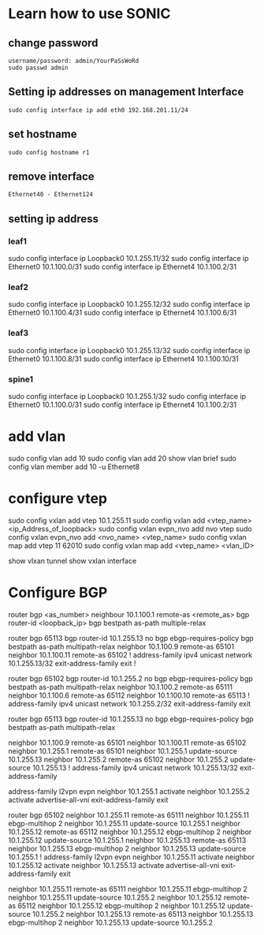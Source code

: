 # Learn how to use SONIC

## change password

    username/password: admin/YourPaSsWoRd
    sudo passwd admin

## Setting ip addresses on management Interface

    sudo config interface ip add eth0 192.168.201.11/24

## set hostname

    sudo config hostname r1

## remove interface
    Ethernet40 - Ethernet124

## setting ip address

### leaf1
sudo config interface ip Loopback0 10.1.255.11/32
sudo config interface ip Ethernet0 10.1.100.0/31
sudo config interface ip Ethernet4 10.1.100.2/31

### leaf2
sudo config interface ip Loopback0 10.1.255.12/32
sudo config interface ip Ethernet0 10.1.100.4/31
sudo config interface ip Ethernet4 10.1.100.6/31

### leaf3
sudo config interface ip Loopback0 10.1.255.13/32
sudo config interface ip Ethernet0 10.1.100.8/31
sudo config interface ip Ethernet4 10.1.100.10/31

### spine1
sudo config interface ip Loopback0 10.1.255.1/32
sudo config interface ip Ethernet0 10.1.100.0/31
sudo config interface ip Ethernet4 10.1.100.2/31

# add vlan
sudo config vlan add 10
sudo config vlan add 20
show vlan brief
sudo config vlan member add 10 -u Ethernet8 

# configure vtep 
sudo config vxlan add vtep 10.1.255.11
sudo config vxlan add <vtep_name> <ip_Address_of_loopback>
sudo config vxlan evpn_nvo add nvo vtep
sudo config vxlan evpn_nvo add <nvo_name> <vtep_name>
sudo config vxlan  map add  vtep 11 62010
sudo config vxlan  map add  <vtep_name> <vlan_ID> <vni>

show vlxan tunnel
show vxlan interface

# Configure BGP
router bgp <as_number>
neighbour 10.1.100.1 remote-as <remote_as>
bgp router-id <loopback_ip>
bgp bestpath as-path multiple-relax

router bgp 65113
 bgp router-id 10.1.255.13
 no bgp ebgp-requires-policy
 bgp bestpath as-path multipath-relax
 neighbor 10.1.100.9 remote-as 65101
 neighbor 10.1.100.11 remote-as 65102
 !
 address-family ipv4 unicast
  network 10.1.255.13/32
 exit-address-family
exit
!

router bgp 65102
 bgp router-id 10.1.255.2
 no bgp ebgp-requires-policy
 bgp bestpath as-path multipath-relax
 neighbor 10.1.100.2 remote-as 65111
 neighbor 10.1.100.6 remote-as 65112
 neighbor 10.1.100.10 remote-as 65113
 !
 address-family ipv4 unicast
  network 10.1.255.2/32
 exit-address-family
exit



router bgp 65113
 bgp router-id 10.1.255.13
 no bgp ebgp-requires-policy
 bgp bestpath as-path multipath-relax

 neighbor 10.1.100.9 remote-as 65101
 neighbor 10.1.100.11 remote-as 65102
 neighbor 10.1.255.1 remote-as 65101
 neighbor 10.1.255.1 update-source 10.1.255.13
 neighbor 10.1.255.2 remote-as 65102
 neighbor 10.1.255.2 update-source 10.1.255.13
 !
 address-family ipv4 unicast
 network 10.1.255.13/32
  exit-address-family

 address-family l2vpn evpn
  neighbor 10.1.255.1 activate
  neighbor 10.1.255.2 activate
  advertise-all-vni
 exit-address-family
exit


router bgp 65102
 neighbor 10.1.255.11 remote-as 65111
 neighbor 10.1.255.11 ebgp-multihop 2
 neighbor 10.1.255.11 update-source 10.1.255.1
 neighbor 10.1.255.12 remote-as 65112
 neighbor 10.1.255.12 ebgp-multihop 2
 neighbor 10.1.255.12 update-source 10.1.255.1
 neighbor 10.1.255.13 remote-as 65113
 neighbor 10.1.255.13 ebgp-multihop 2
 neighbor 10.1.255.13 update-source 10.1.255.1
 !
 address-family l2vpn evpn
  neighbor 10.1.255.11 activate
  neighbor 10.1.255.12 activate
  neighbor 10.1.255.13 activate
  advertise-all-vni
 exit-address-family
exit


 neighbor 10.1.255.11 remote-as 65111
 neighbor 10.1.255.11 ebgp-multihop 2
 neighbor 10.1.255.11 update-source 10.1.255.2
 neighbor 10.1.255.12 remote-as 65112
 neighbor 10.1.255.12 ebgp-multihop 2
 neighbor 10.1.255.12 update-source 10.1.255.2
 neighbor 10.1.255.13 remote-as 65113
 neighbor 10.1.255.13 ebgp-multihop 2
 neighbor 10.1.255.13 update-source 10.1.255.2


